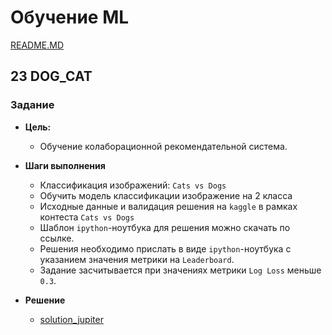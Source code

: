 # Обучение ML

[README.MD](/README.MD)

## **23 DOG_CAT**

### Задание

* **Цель:**
  * Обучение колаборационной рекомендательной система.

* **Шаги выполнения**
  + Классификация изображений: `Cats vs Dogs`
  + Обучить модель классификации изображение на 2 класса
  + Исходные данные и валидация решения на `kaggle` в рамках контеста `Cats vs Dogs`
  + Шаблон `ipython`-ноутбука для решения можно скачать по ссылке.
  + Решения необходимо прислать в виде `ipython`-ноутбука с указанием значения метрики на `Leaderboard`.
  + Задание засчитывается при значениях метрики `Log Loss` меньше `0.3`.

* **Решение**
  * [solution_jupiter](./006-dogs-vs-cats.ipynb)
